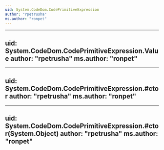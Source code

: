 ```yaml
---
uid: System.CodeDom.CodePrimitiveExpression
author: "rpetrusha"
ms.author: "ronpet"
---
```


---
uid: System.CodeDom.CodePrimitiveExpression.Value
author: "rpetrusha"
ms.author: "ronpet"
---

---
uid: System.CodeDom.CodePrimitiveExpression.#ctor
author: "rpetrusha"
ms.author: "ronpet"
---

---
uid: System.CodeDom.CodePrimitiveExpression.#ctor(System.Object)
author: "rpetrusha"
ms.author: "ronpet"
---
